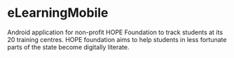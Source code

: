 # eLearningMobile

Android application for non-profit HOPE Foundation to track students at its 20 training centres.
HOPE foundation aims to help students in less fortunate parts of the state become digitally literate.
